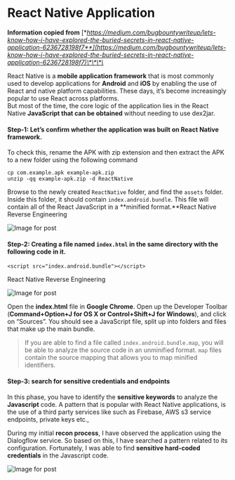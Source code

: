 # React Native Application

**Information copied from** [**https://medium.com/bugbountywriteup/lets-know-how-i-have-explored-the-buried-secrets-in-react-native-application-6236728198f7**](https://medium.com/bugbountywriteup/lets-know-how-i-have-explored-the-buried-secrets-in-react-native-application-6236728198f7)\*\*\*\*

React Native is a **mobile application framework** that is most commonly used to develop applications for **Android** and **iOS** by enabling the use of React and native platform capabilities. These days, it’s become increasingly popular to use React across platforms.  
But most of the time, the core logic of the application lies in the React Native **JavaScript that can be obtained** without needing to use dex2jar.

#### **Step-1**: Let’s confirm whether the application was built on React Native framework.

To check this, rename the APK with zip extension and then extract the APK to a new folder using the following command

```text
cp com.example.apk example-apk.zip
unzip -qq example-apk.zip -d ReactNative
```

Browse to the newly created `ReactNative` folder, and find the `assets` folder. Inside this folder, it should contain `index.android.bundle`. This file will contain all of the React JavaScript in a **minified format.**React Native Reverse Engineering

![Image for post](https://miro.medium.com/max/1559/1*enjF2H7PclRAIcNCxDIOJw.png)

#### **Step-2**: Creating a file named `index.html` in the same directory with the following code in it.

```markup
<script src="index.android.bundle"></script>
```

React Native Reverse Engineering

![Image for post](https://miro.medium.com/max/1526/1*Qrg2jrXF8UxwbbRJJVWmRw.png)

Open the **index.html** file in **Google Chrome**. Open up the Developer Toolbar \(**Command+Option+J for OS X or Control+Shift+J for Windows**\), and click on “Sources”. You should see a JavaScript file, split up into folders and files that make up the main bundle.

> If you are able to find a file called `index.android.bundle.map`, you will be able to analyze the source code in an unminified format. `map` files contain the source mapping that allows you to map minified identifiers.

#### **Step-3**: search for sensitive credentials and endpoints

In this phase, you have to identify the **sensitive keywords** to analyze the **Javascript** code. A pattern that is popular with React Native applications, is the use of a third party services like such as Firebase, AWS s3 service endpoints, private keys etc.,

During my initial **recon process**, I have observed the application using the Dialogflow service. So based on this, I have searched a pattern related to its configuration. Fortunately, I was able to find **sensitive hard-coded credentials** in the Javascript code.

![Image for post](https://miro.medium.com/max/2086/1*RAToFnqpp9ndM0lBeMlz6g.png)

